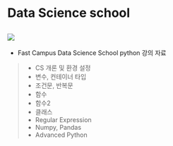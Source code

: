 # Data Science school

![](https://www.python.org/static/community_logos/python-logo-inkscape.svg)
---
* Fast Campus Data Science School python 강의 자료
 > - CS 개론 및 환경 설정
 > - 변수, 컨테이너 타입
 > - 조건문, 반복문
 > - 함수
 > - 함수2
 > - 클래스
 > - Regular Expression
 > - Numpy, Pandas
 > - Advanced Python
